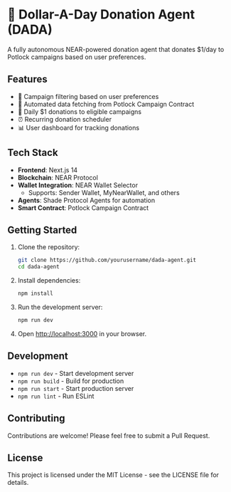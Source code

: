 # 🧠 Dollar-A-Day Donation Agent (DADA)

A fully autonomous NEAR-powered donation agent that donates $1/day to Potlock campaigns based on user preferences.

## Features

- 🎯 Campaign filtering based on user preferences
- 📡 Automated data fetching from Potlock Campaign Contract
- 💸 Daily $1 donations to eligible campaigns
- ⏰ Recurring donation scheduler
- 📊 User dashboard for tracking donations

## Tech Stack

- **Frontend**: Next.js 14
- **Blockchain**: NEAR Protocol
- **Wallet Integration**: NEAR Wallet Selector
  - Supports: Sender Wallet, MyNearWallet, and others
- **Agents**: Shade Protocol Agents for automation
- **Smart Contract**: Potlock Campaign Contract

## Getting Started

1. Clone the repository:
   ```bash
   git clone https://github.com/yourusername/dada-agent.git
   cd dada-agent
   ```

2. Install dependencies:
   ```bash
   npm install
   ```

3. Run the development server:
   ```bash
   npm run dev
   ```

4. Open [http://localhost:3000](http://localhost:3000) in your browser.

## Development

- `npm run dev` - Start development server
- `npm run build` - Build for production
- `npm run start` - Start production server
- `npm run lint` - Run ESLint

## Contributing

Contributions are welcome! Please feel free to submit a Pull Request.

## License

This project is licensed under the MIT License - see the LICENSE file for details. 